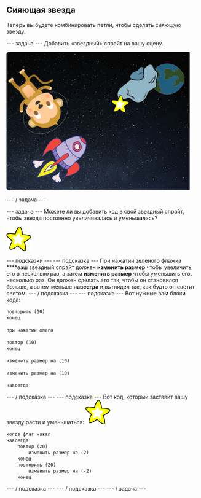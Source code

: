 ## Сияющая звезда

Теперь вы будете комбинировать петли, чтобы сделать сияющую звезду.

\--- задача \--- Добавить «звездный» спрайт на вашу сцену.

![Добавление звездного спрайта](images/space-star-sprite.png)

\--- / задача \---

\--- задача \--- Можете ли вы добавить код в свой звездный спрайт, чтобы звезда постоянно увеличивалась и уменьшалась?

![Испытание сияющей звезды](images/sprite-star.png)

\--- подсказки \--- \--- подсказка \--- При нажатии зеленого флажка ****ваш звездный спрайт должен **изменить размер** чтобы увеличить его в несколько раз, а затем **изменить размер** чтобы уменьшить его. несколько раз. Он должен сделать это так, чтобы он становился больше, а затем меньше **навсегда** и выглядел так, как будто он светит светом. \--- / подсказка \--- \--- подсказка \--- Вот нужные вам блоки кода:

```blocks3
повторить (10)
конец

при нажатии флага

повтор (10)
конец

изменить размер на (10)

изменить размер на (10)

навсегда
```

\--- / подсказка \--- \--- подсказка \--- Вот код, который заставит вашу звезду расти и уменьшаться: ![Звездный спрайт](images/sprite-star.png)

```blocks3
когда флаг нажал
навсегда
    повтор (20)
        изменить размер на (2)
    конец
    повторить (20)
        изменить размер на (-2)
    конец

```

\--- / подсказка \--- \--- / подсказка \--- \--- / задача \---